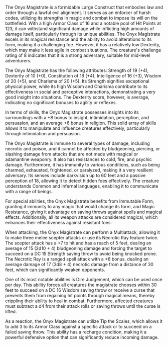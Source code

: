 The Onyx Magistrate is a formidable Large Construct that embodies law and order through a lawful evil alignment. It serves as an enforcer of harsh codes, utilizing its strengths in magic and combat to impose its will on the battlefield. With a high Armor Class of 16 and a notable pool of Hit Points at 123, it can withstand significant damage while inflicting high amounts of damage itself, particularly through its unique abilities. The Onyx Magistrate excels in its magical resistance and the ability to avoid alterations to its form, making it a challenging foe. However, it has a relatively low Dexterity, which may make it less agile in combat situations. The creature's challenge rating of 8 indicates that it is a strong adversary, suitable for mid-level adventurers.

The Onyx Magistrate has the following attributes: Strength of 19 (+4), Dexterity of 10 (+0), Constitution of 18 (+4), Intelligence of 16 (+3), Wisdom of 20 (+5), and Charisma of 20 (+5). Its Strength signifies exceptional physical power, while its high Wisdom and Charisma contribute to its effectiveness in social and perceptive interactions, demonstrating a very good insight into situations. The Dexterity score, however, is average, indicating no significant bonuses to agility or reflexes.

In terms of skills, the Onyx Magistrate possesses insights into its surroundings with a +8 bonus to insight, intimidation, perception, and persuasion, and an average +6 bonus in religion. This solid array of skills allows it to manipulate and influence creatures effectively, particularly through intimidation and persuasion. 

The Onyx Magistrate is immune to several types of damage, including necrotic and poison, and it cannot be affected by bludgeoning, piercing, or slashing damage from attacks that are not made with magical or adamantine weaponry. It also has resistances to cold, fire, and psychic damage. Furthermore, it has immunity to various conditions, such as being charmed, exhausted, frightened, or paralyzed, making it a very resilient adversary. Its senses include darkvision up to 60 feet and a passive perception of 18, allowing it to detect hidden foes effectively. The creature understands Common and Infernal languages, enabling it to communicate with a range of beings.

For special abilities, the Onyx Magistrate benefits from Immutable Form, granting it immunity to any magic that would change its form, and Magic Resistance, giving it advantage on saving throws against spells and magical effects. Additionally, all its weapon attacks are considered magical, which enhances their effectiveness against resistant foes.

When attacking, the Onyx Magistrate can perform a Multiattack, allowing it to make three melee scepter attacks or use its Necrotic Ray feature twice. The scepter attack has a +7 to hit and has a reach of 5 feet, dealing an average of 15 (2d10 + 4) bludgeoning damage and forcing the target to succeed on a DC 15 Strength saving throw to avoid being knocked prone. The Necrotic Ray is a ranged spell attack with a +8 bonus, dealing an average damage of 17 (3d8 + 4) necrotic damage from a distance of 30 feet, which can significantly weaken opponents.

One of its most notable abilities is Dire Judgement, which can be used once per day. This ability forces all creatures the magistrate chooses within 30 feet to succeed on a DC 16 Wisdom saving throw or receive a curse that prevents them from regaining hit points through magical means, thereby crippling their ability to heal in combat. Furthermore, affected creatures must subtract a d4 from their attack rolls or saving throws until the curse is lifted.

As a reaction, the Onyx Magistrate can utilize Tip the Scales, which allows it to add 3 to its Armor Class against a specific attack or to succeed on a failed saving throw. This ability has a recharge condition, making it a powerful defensive option that can significantly reduce incoming damage.